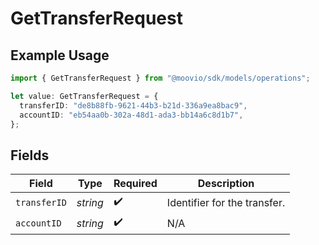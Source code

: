 # GetTransferRequest

## Example Usage

```typescript
import { GetTransferRequest } from "@moovio/sdk/models/operations";

let value: GetTransferRequest = {
  transferID: "de8b88fb-9621-44b3-b21d-336a9ea8bac9",
  accountID: "eb54aa0b-302a-48d1-ada3-bb14a6c8d1b7",
};
```

## Fields

| Field                        | Type                         | Required                     | Description                  |
| ---------------------------- | ---------------------------- | ---------------------------- | ---------------------------- |
| `transferID`                 | *string*                     | :heavy_check_mark:           | Identifier for the transfer. |
| `accountID`                  | *string*                     | :heavy_check_mark:           | N/A                          |